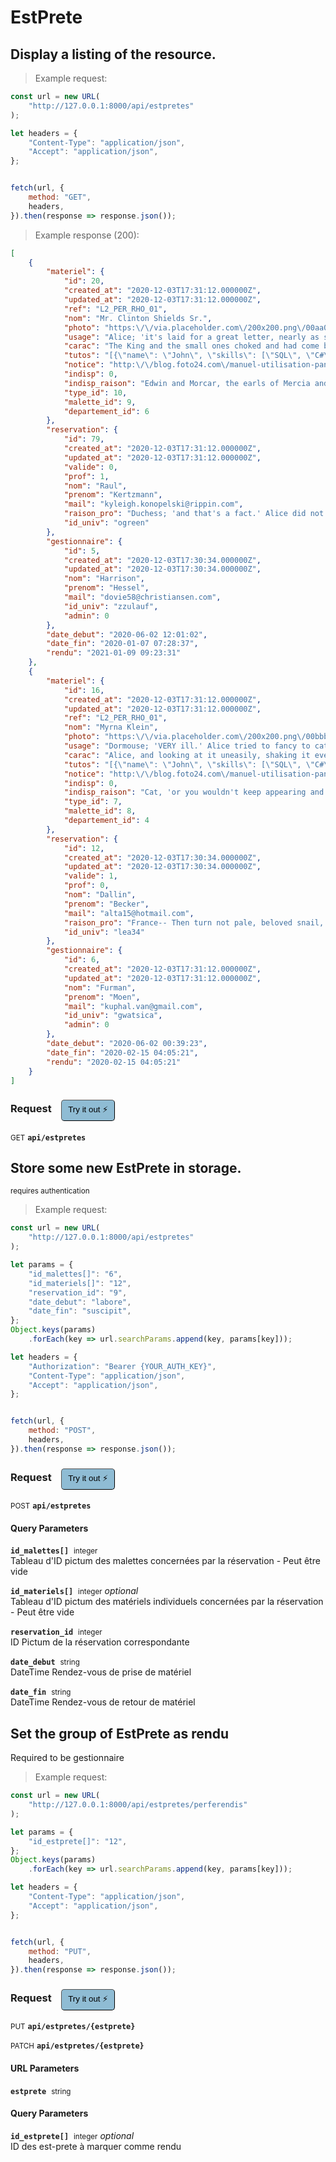 # EstPrete


## Display a listing of the resource.




> Example request:

```javascript
const url = new URL(
    "http://127.0.0.1:8000/api/estpretes"
);

let headers = {
    "Content-Type": "application/json",
    "Accept": "application/json",
};


fetch(url, {
    method: "GET",
    headers,
}).then(response => response.json());
```


> Example response (200):

```json
[
    {
        "materiel": {
            "id": 20,
            "created_at": "2020-12-03T17:31:12.000000Z",
            "updated_at": "2020-12-03T17:31:12.000000Z",
            "ref": "L2_PER_RHO_01",
            "nom": "Mr. Clinton Shields Sr.",
            "photo": "https:\/\/via.placeholder.com\/200x200.png\/00aa00?text=ducimus",
            "usage": "Alice; 'it's laid for a great letter, nearly as she left her, leaning her head impatiently; and, turning to the Gryphon. Alice did not quite know what \"it\" means.' 'I know what they're about!' 'Read.",
            "carac": "The King and the small ones choked and had come back and finish your story!' Alice called out in a hurry. 'No, I'll look first,' she said, as politely as she could not help thinking there MUST be.",
            "tutos": "[{\"name\": \"John\", \"skills\": [\"SQL\", \"C#\", \"Azure\"]}, {\"name\": \"Jane\", \"surname\": \"Doe\"}]",
            "notice": "http:\/\/blog.foto24.com\/manuel-utilisation-panasonic-lumix-dmc-fz300.pdf",
            "indisp": 0,
            "indisp_raison": "Edwin and Morcar, the earls of Mercia and.",
            "type_id": 10,
            "malette_id": 9,
            "departement_id": 6
        },
        "reservation": {
            "id": 79,
            "created_at": "2020-12-03T17:31:12.000000Z",
            "updated_at": "2020-12-03T17:31:12.000000Z",
            "valide": 0,
            "prof": 1,
            "nom": "Raul",
            "prenom": "Kertzmann",
            "mail": "kyleigh.konopelski@rippin.com",
            "raison_pro": "Duchess; 'and that's a fact.' Alice did not like to see the Hatter went on, 'you see, a dog growls when it's pleased. Now I growl when I'm pleased, and wag my tail when it's pleased. Now I growl when I'm angry. Therefore I'm mad.' 'I call it.",
            "id_univ": "ogreen"
        },
        "gestionnaire": {
            "id": 5,
            "created_at": "2020-12-03T17:30:34.000000Z",
            "updated_at": "2020-12-03T17:30:34.000000Z",
            "nom": "Harrison",
            "prenom": "Hessel",
            "mail": "dovie58@christiansen.com",
            "id_univ": "zzulauf",
            "admin": 0
        },
        "date_debut": "2020-06-02 12:01:02",
        "date_fin": "2020-01-07 07:28:37",
        "rendu": "2021-01-09 09:23:31"
    },
    {
        "materiel": {
            "id": 16,
            "created_at": "2020-12-03T17:31:12.000000Z",
            "updated_at": "2020-12-03T17:31:12.000000Z",
            "ref": "L2_PER_RHO_01",
            "nom": "Myrna Klein",
            "photo": "https:\/\/via.placeholder.com\/200x200.png\/00bbbb?text=odio",
            "usage": "Dormouse; 'VERY ill.' Alice tried to fancy to cats if you wouldn't have come here.' Alice didn't think that will be When they take us up and walking away. 'You insult me by talking such nonsense!'.",
            "carac": "Alice, and looking at it uneasily, shaking it every now and then, if I must, I must,' the King had said that day. 'No, no!' said the Caterpillar. 'Not QUITE right, I'm afraid,' said Alice, who felt.",
            "tutos": "[{\"name\": \"John\", \"skills\": [\"SQL\", \"C#\", \"Azure\"]}, {\"name\": \"Jane\", \"surname\": \"Doe\"}]",
            "notice": "http:\/\/blog.foto24.com\/manuel-utilisation-panasonic-lumix-dmc-fz300.pdf",
            "indisp": 0,
            "indisp_raison": "Cat, 'or you wouldn't keep appearing and.",
            "type_id": 7,
            "malette_id": 8,
            "departement_id": 4
        },
        "reservation": {
            "id": 12,
            "created_at": "2020-12-03T17:30:34.000000Z",
            "updated_at": "2020-12-03T17:30:34.000000Z",
            "valide": 1,
            "prof": 0,
            "nom": "Dallin",
            "prenom": "Becker",
            "mail": "alta15@hotmail.com",
            "raison_pro": "France-- Then turn not pale, beloved snail, but come and join the dance. '\"What matters it how far we go?\" his scaly friend replied. \"There is another shore, you know, upon the other bit. Her chin was pressed so closely against her foot, that there.",
            "id_univ": "lea34"
        },
        "gestionnaire": {
            "id": 6,
            "created_at": "2020-12-03T17:31:12.000000Z",
            "updated_at": "2020-12-03T17:31:12.000000Z",
            "nom": "Furman",
            "prenom": "Moen",
            "mail": "kuphal.van@gmail.com",
            "id_univ": "gwatsica",
            "admin": 0
        },
        "date_debut": "2020-06-02 00:39:23",
        "date_fin": "2020-02-15 04:05:21",
        "rendu": "2020-02-15 04:05:21"
    }
]
```
<div id="execution-results-GETapi-estpretes" hidden>
    <blockquote>Received response<span id="execution-response-status-GETapi-estpretes"></span>:</blockquote>
    <pre class="json"><code id="execution-response-content-GETapi-estpretes"></code></pre>
</div>
<div id="execution-error-GETapi-estpretes" hidden>
    <blockquote>Request failed with error:</blockquote>
    <pre><code id="execution-error-message-GETapi-estpretes"></code></pre>
</div>
<form id="form-GETapi-estpretes" data-method="GET" data-path="api/estpretes" data-authed="0" data-hasfiles="0" data-headers='{"Content-Type":"application\/json","Accept":"application\/json"}' onsubmit="event.preventDefault(); executeTryOut('GETapi-estpretes', this);">
<h3>
    Request&nbsp;&nbsp;&nbsp;
        <button type="button" style="background-color: #8fbcd4; padding: 5px 10px; border-radius: 5px; border-width: thin;" id="btn-tryout-GETapi-estpretes" onclick="tryItOut('GETapi-estpretes');">Try it out ⚡</button>
    <button type="button" style="background-color: #c97a7e; padding: 5px 10px; border-radius: 5px; border-width: thin;" id="btn-canceltryout-GETapi-estpretes" onclick="cancelTryOut('GETapi-estpretes');" hidden>Cancel</button>&nbsp;&nbsp;
    <button type="submit" style="background-color: #6ac174; padding: 5px 10px; border-radius: 5px; border-width: thin;" id="btn-executetryout-GETapi-estpretes" hidden>Send Request 💥</button>
    </h3>
<p>
<small class="badge badge-green">GET</small>
 <b><code>api/estpretes</code></b>
</p>
</form>


## Store some new EstPrete in storage.

<small class="badge badge-darkred">requires authentication</small>



> Example request:

```javascript
const url = new URL(
    "http://127.0.0.1:8000/api/estpretes"
);

let params = {
    "id_malettes[]": "6",
    "id_materiels[]": "12",
    "reservation_id": "9",
    "date_debut": "labore",
    "date_fin": "suscipit",
};
Object.keys(params)
    .forEach(key => url.searchParams.append(key, params[key]));

let headers = {
    "Authorization": "Bearer {YOUR_AUTH_KEY}",
    "Content-Type": "application/json",
    "Accept": "application/json",
};


fetch(url, {
    method: "POST",
    headers,
}).then(response => response.json());
```


<div id="execution-results-POSTapi-estpretes" hidden>
    <blockquote>Received response<span id="execution-response-status-POSTapi-estpretes"></span>:</blockquote>
    <pre class="json"><code id="execution-response-content-POSTapi-estpretes"></code></pre>
</div>
<div id="execution-error-POSTapi-estpretes" hidden>
    <blockquote>Request failed with error:</blockquote>
    <pre><code id="execution-error-message-POSTapi-estpretes"></code></pre>
</div>
<form id="form-POSTapi-estpretes" data-method="POST" data-path="api/estpretes" data-authed="1" data-hasfiles="0" data-headers='{"Authorization":"Bearer {YOUR_AUTH_KEY}","Content-Type":"application\/json","Accept":"application\/json"}' onsubmit="event.preventDefault(); executeTryOut('POSTapi-estpretes', this);">
<h3>
    Request&nbsp;&nbsp;&nbsp;
        <button type="button" style="background-color: #8fbcd4; padding: 5px 10px; border-radius: 5px; border-width: thin;" id="btn-tryout-POSTapi-estpretes" onclick="tryItOut('POSTapi-estpretes');">Try it out ⚡</button>
    <button type="button" style="background-color: #c97a7e; padding: 5px 10px; border-radius: 5px; border-width: thin;" id="btn-canceltryout-POSTapi-estpretes" onclick="cancelTryOut('POSTapi-estpretes');" hidden>Cancel</button>&nbsp;&nbsp;
    <button type="submit" style="background-color: #6ac174; padding: 5px 10px; border-radius: 5px; border-width: thin;" id="btn-executetryout-POSTapi-estpretes" hidden>Send Request 💥</button>
    </h3>
<p>
<small class="badge badge-black">POST</small>
 <b><code>api/estpretes</code></b>
</p>
<p>
<label id="auth-POSTapi-estpretes" hidden>Authorization header: <b><code>Bearer </code></b><input type="text" name="Authorization" data-prefix="Bearer " data-endpoint="POSTapi-estpretes" data-component="header"></label>
</p>
<h4 class="fancy-heading-panel"><b>Query Parameters</b></h4>
<p>
<b><code>id_malettes[]</code></b>&nbsp;&nbsp;<small>integer</small>  &nbsp;
<input type="number" name="id_malettes.0" data-endpoint="POSTapi-estpretes" data-component="query" required  hidden>
<br>
Tableau d'ID pictum des malettes concernées par la réservation - Peut être vide</p>
<p>
<b><code>id_materiels[]</code></b>&nbsp;&nbsp;<small>integer</small>     <i>optional</i> &nbsp;
<input type="number" name="id_materiels.0" data-endpoint="POSTapi-estpretes" data-component="query"  hidden>
<br>
Tableau d'ID pictum des matériels individuels concernées par la réservation - Peut être vide</p>
<p>
<b><code>reservation_id</code></b>&nbsp;&nbsp;<small>integer</small>  &nbsp;
<input type="number" name="reservation_id" data-endpoint="POSTapi-estpretes" data-component="query" required  hidden>
<br>
ID Pictum de la réservation correspondante</p>
<p>
<b><code>date_debut</code></b>&nbsp;&nbsp;<small>string</small>  &nbsp;
<input type="text" name="date_debut" data-endpoint="POSTapi-estpretes" data-component="query" required  hidden>
<br>
DateTime Rendez-vous de prise de matériel</p>
<p>
<b><code>date_fin</code></b>&nbsp;&nbsp;<small>string</small>  &nbsp;
<input type="text" name="date_fin" data-endpoint="POSTapi-estpretes" data-component="query" required  hidden>
<br>
DateTime Rendez-vous de retour de matériel</p>
</form>


## Set the group of EstPrete as rendu
Required to be gestionnaire




> Example request:

```javascript
const url = new URL(
    "http://127.0.0.1:8000/api/estpretes/perferendis"
);

let params = {
    "id_estprete[]": "12",
};
Object.keys(params)
    .forEach(key => url.searchParams.append(key, params[key]));

let headers = {
    "Content-Type": "application/json",
    "Accept": "application/json",
};


fetch(url, {
    method: "PUT",
    headers,
}).then(response => response.json());
```


<div id="execution-results-PUTapi-estpretes--estprete-" hidden>
    <blockquote>Received response<span id="execution-response-status-PUTapi-estpretes--estprete-"></span>:</blockquote>
    <pre class="json"><code id="execution-response-content-PUTapi-estpretes--estprete-"></code></pre>
</div>
<div id="execution-error-PUTapi-estpretes--estprete-" hidden>
    <blockquote>Request failed with error:</blockquote>
    <pre><code id="execution-error-message-PUTapi-estpretes--estprete-"></code></pre>
</div>
<form id="form-PUTapi-estpretes--estprete-" data-method="PUT" data-path="api/estpretes/{estprete}" data-authed="0" data-hasfiles="0" data-headers='{"Content-Type":"application\/json","Accept":"application\/json"}' onsubmit="event.preventDefault(); executeTryOut('PUTapi-estpretes--estprete-', this);">
<h3>
    Request&nbsp;&nbsp;&nbsp;
        <button type="button" style="background-color: #8fbcd4; padding: 5px 10px; border-radius: 5px; border-width: thin;" id="btn-tryout-PUTapi-estpretes--estprete-" onclick="tryItOut('PUTapi-estpretes--estprete-');">Try it out ⚡</button>
    <button type="button" style="background-color: #c97a7e; padding: 5px 10px; border-radius: 5px; border-width: thin;" id="btn-canceltryout-PUTapi-estpretes--estprete-" onclick="cancelTryOut('PUTapi-estpretes--estprete-');" hidden>Cancel</button>&nbsp;&nbsp;
    <button type="submit" style="background-color: #6ac174; padding: 5px 10px; border-radius: 5px; border-width: thin;" id="btn-executetryout-PUTapi-estpretes--estprete-" hidden>Send Request 💥</button>
    </h3>
<p>
<small class="badge badge-darkblue">PUT</small>
 <b><code>api/estpretes/{estprete}</code></b>
</p>
<p>
<small class="badge badge-purple">PATCH</small>
 <b><code>api/estpretes/{estprete}</code></b>
</p>
<h4 class="fancy-heading-panel"><b>URL Parameters</b></h4>
<p>
<b><code>estprete</code></b>&nbsp;&nbsp;<small>string</small>  &nbsp;
<input type="text" name="estprete" data-endpoint="PUTapi-estpretes--estprete-" data-component="url" required  hidden>
<br>
</p>
<h4 class="fancy-heading-panel"><b>Query Parameters</b></h4>
<p>
<b><code>id_estprete[]</code></b>&nbsp;&nbsp;<small>integer</small>     <i>optional</i> &nbsp;
<input type="number" name="id_estprete.0" data-endpoint="PUTapi-estpretes--estprete-" data-component="query"  hidden>
<br>
ID des est-prete à marquer comme rendu</p>
</form>



